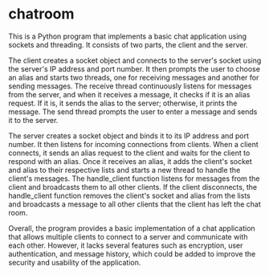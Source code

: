 # chatroom

This is a Python program that implements a basic chat application using sockets and threading. It consists of two parts, the client and the server.

The client creates a socket object and connects to the server's socket using the server's IP address and port number. It then prompts the user to choose an alias and starts two threads, one for receiving messages and another for sending messages. The receive thread continuously listens for messages from the server, and when it receives a message, it checks if it is an alias request. If it is, it sends the alias to the server; otherwise, it prints the message. The send thread prompts the user to enter a message and sends it to the server.

The server creates a socket object and binds it to its IP address and port number. It then listens for incoming connections from clients. When a client connects, it sends an alias request to the client and waits for the client to respond with an alias. Once it receives an alias, it adds the client's socket and alias to their respective lists and starts a new thread to handle the client's messages. The handle_client function listens for messages from the client and broadcasts them to all other clients. If the client disconnects, the handle_client function removes the client's socket and alias from the lists and broadcasts a message to all other clients that the client has left the chat room.

Overall, the program provides a basic implementation of a chat application that allows multiple clients to connect to a server and communicate with each other. However, it lacks several features such as encryption, user authentication, and message history, which could be added to improve the security and usability of the application.
